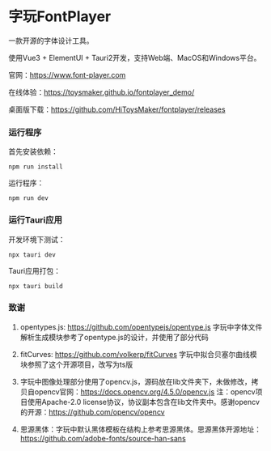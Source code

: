# 字玩FontPlayer
一款开源的字体设计工具。

使用Vue3 + ElementUI + Tauri2开发，支持Web端、MacOS和Windows平台。

官网：https://www.font-player.com

在线体验：https://toysmaker.github.io/fontplayer_demo/

桌面版下载：https://github.com/HiToysMaker/fontplayer/releases

### 运行程序
首先安装依赖：
```
npm run install
```
运行程序：
```
npm run dev
```

### 运行Tauri应用
开发环境下测试：
```
npx tauri dev
```

Tauri应用打包：
```
npx tauri build
```

### 致谢
1. opentypes.js: https://github.com/opentypejs/opentype.js
字玩中字体文件解析生成模块参考了opentype.js的设计，并使用了部分代码

2. fitCurves: https://github.com/volkerp/fitCurves
字玩中拟合贝塞尔曲线模块参照了这个开源项目，改写为ts版

3. 字玩中图像处理部分使用了opencv.js，源码放在lib文件夹下，未做修改，拷贝自opencv官网：https://docs.opencv.org/4.5.0/opencv.js
注：opencv项目使用Apache-2.0 license协议，协议副本包含在lib文件夹中。感谢opencv的开源：https://github.com/opencv/opencv

4. 思源黑体：字玩中默认黑体模板在结构上参考思源黑体。思源黑体开源地址：https://github.com/adobe-fonts/source-han-sans